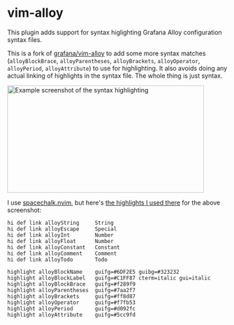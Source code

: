 # vim-alloy

This plugin adds support for syntax higlighting Grafana Alloy configuration
syntax files.

This is a fork of [grafana/vim-alloy](https://github.com/grafana/vim-alloy) to add some more syntax matches (`alloyBlockBrace`, `alloyParentheses`, `alloyBrackets`, `alloyOperator`, `alloyPeriod`, `alloyAttribute`) to use for highlighting. It also avoids doing any actual linking of highlights in the syntax file. The whole thing is just syntax.

<img width="450" height="245" alt="Example screenshot of the syntax highlighting" src="https://github.com/user-attachments/assets/bcaf55ea-aea4-459b-b091-9e0c7b547d5c" />

I use [spacechalk.nvim](https://github.com/space-chalk/spacechalk.nvim), but here's [the highlights I used there](https://github.com/space-chalk/spacechalk.nvim/blob/b585dee2cd5c1d5ce8be0c3bd735085bdb18906c/colors/spacechalk.vim#L283) for the above screenshot:

```vim
hi def link alloyString     String
hi def link alloyEscape     Special
hi def link alloyInt        Number
hi def link alloyFloat      Number
hi def link alloyConstant   Constant
hi def link alloyComment    Comment
hi def link alloyTodo       Todo

highlight alloyBlockName    guifg=#6DF2E5 guibg=#323232
highlight alloyBlockLabel   guifg=#C1FF87 cterm=italic gui=italic
highlight alloyBlockBrace   guifg=#f289f9
highlight alloyParentheses  guifg=#7aa2f7
highlight alloyBrackets     guifg=#ff8d87
highlight alloyOperator     guifg=#f7fb53
highlight alloyPeriod       guifg=#d092fc
highlight alloyAttribute    guifg=#5cc9fd
```
